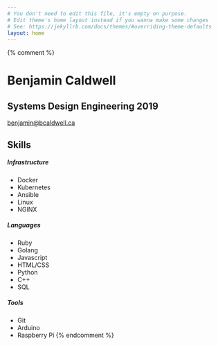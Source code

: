 ```yaml
---
# You don't need to edit this file, it's empty on purpose.
# Edit theme's home layout instead if you wanna make some changes
# See: https://jekyllrb.com/docs/themes/#overriding-theme-defaults
layout: home
---
```

{% comment %}
# Benjamin Caldwell <i class="fa fa-graduation-cap" aria-hidden="true"></i>

## Systems Design Engineering 2019

[benjamin@bcaldwell.ca](mailto:benjamin@bcaldwell.ca)

## Skills
##### Infrastructure 
- Docker
- Kubernetes
- Ansible
- Linux
- NGINX

##### Languages
- Ruby
- Golang
- Javascript
- HTML/CSS
- Python
- C++
- SQL

##### Tools
- Git
- Arduino
- Raspberry Pi
{% endcomment %}